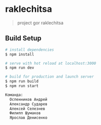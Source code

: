 # raklechitsa

> project gor raklechitsa

## Build Setup

```bash
# install dependencies
$ npm install

# serve with hot reload at localhost:3000
$ npm run dev

# build for production and launch server
$ npm run build
$ npm run start

Команда: 
  Оспенников Андрей
  Александр Сударев
  Алексей Селезнев
  Филипп Шумаков
  Ярослав Денисенко
